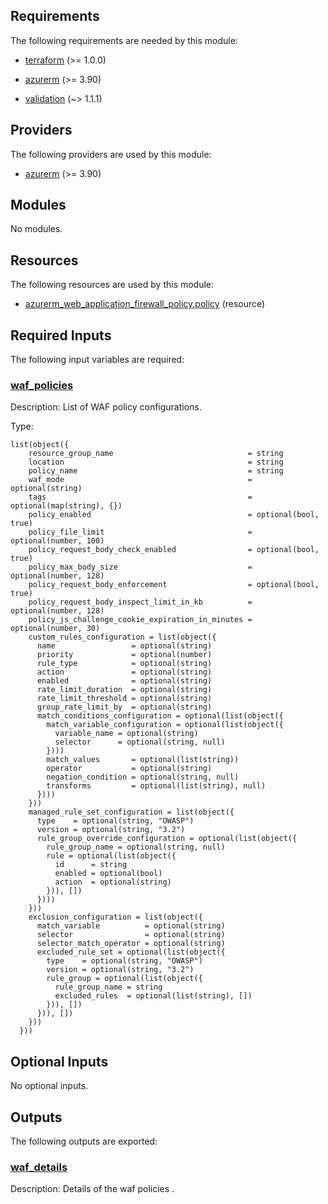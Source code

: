 <!-- BEGIN_TF_DOCS -->
## Requirements

The following requirements are needed by this module:

- <a name="requirement_terraform"></a> [terraform](#requirement\_terraform) (>= 1.0.0)

- <a name="requirement_azurerm"></a> [azurerm](#requirement\_azurerm) (>= 3.90)

- <a name="requirement_validation"></a> [validation](#requirement\_validation) (~> 1.1.1)

## Providers

The following providers are used by this module:

- <a name="provider_azurerm"></a> [azurerm](#provider\_azurerm) (>= 3.90)

## Modules

No modules.

## Resources

The following resources are used by this module:

- [azurerm_web_application_firewall_policy.policy](https://registry.terraform.io/providers/hashicorp/azurerm/latest/docs/resources/web_application_firewall_policy) (resource)

## Required Inputs

The following input variables are required:

### <a name="input_waf_policies"></a> [waf\_policies](#input\_waf\_policies)

Description: List of WAF policy configurations.

Type:

```hcl
list(object({
    resource_group_name                              = string
    location                                         = string
    policy_name                                      = string
    waf_mode                                         = optional(string)
    tags                                             = optional(map(string), {})
    policy_enabled                                   = optional(bool, true)
    policy_file_limit                                = optional(number, 100)
    policy_request_body_check_enabled                = optional(bool, true)
    policy_max_body_size                             = optional(number, 128)
    policy_request_body_enforcement                  = optional(bool, true)
    policy_request_body_inspect_limit_in_kb          = optional(number, 128)
    policy_js_challenge_cookie_expiration_in_minutes = optional(number, 30)
    custom_rules_configuration = list(object({
      name                 = optional(string)
      priority             = optional(number)
      rule_type            = optional(string)
      action               = optional(string)
      enabled              = optional(string)
      rate_limit_duration  = optional(string)
      rate_limit_threshold = optional(string)
      group_rate_limit_by  = optional(string)
      match_conditions_configuration = optional(list(object({
        match_variable_configuration = optional(list(object({
          variable_name = optional(string)
          selector      = optional(string, null)
        })))
        match_values       = optional(list(string))
        operator           = optional(string)
        negation_condition = optional(string, null)
        transforms         = optional(list(string), null)
      })))
    }))
    managed_rule_set_configuration = list(object({
      type    = optional(string, "OWASP")
      version = optional(string, "3.2")
      rule_group_override_configuration = optional(list(object({
        rule_group_name = optional(string, null)
        rule = optional(list(object({
          id      = string
          enabled = optional(bool)
          action  = optional(string)
        })), [])
      })))
    }))
    exclusion_configuration = list(object({
      match_variable          = optional(string)
      selector                = optional(string)
      selector_match_operator = optional(string)
      excluded_rule_set = optional(list(object({
        type    = optional(string, "OWASP")
        version = optional(string, "3.2")
        rule_group = optional(list(object({
          rule_group_name = string
          excluded_rules  = optional(list(string), [])
        })), [])
      })), [])
    }))
  }))
```

## Optional Inputs

No optional inputs.

## Outputs

The following outputs are exported:

### <a name="output_waf_details"></a> [waf\_details](#output\_waf\_details)

Description:  Details of the waf policies .
<!-- END_TF_DOCS -->